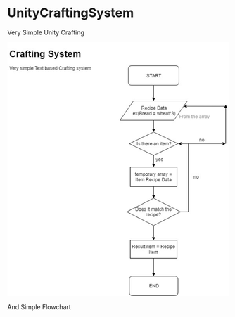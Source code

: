 # UnityCraftingSystem
Very Simple Unity Crafting


![initial](https://raw.githubusercontent.com/GijunMoon/UnityCraftingSystem/master/Crafting%20System.jpg)


And Simple Flowchart
